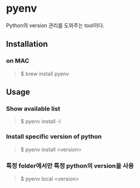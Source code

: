 # pyenv

Python의 version 관리를 도와주는 tool이다.

## Installation

### on MAC

> $ brew install pyenv

## Usage

### Show available list

> $ pyenv install -l

### Install specific version of python

> $ pyenv install \<version>

### 특정 folder에서만 특정 python의 version을 사용

> $ pyenv local \<version>
